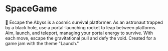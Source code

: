 # SpaceGame
🚀 Escape the Abyss is a cosmic survival platformer. As an astronaut trapped by a black hole, use a portal-launching rocket to leap between platforms. Aim, launch, and teleport, managing your portal energy to survive. With each move, escape the gravitational pull and defy the void. Created for a game jam with the theme "Launch."
